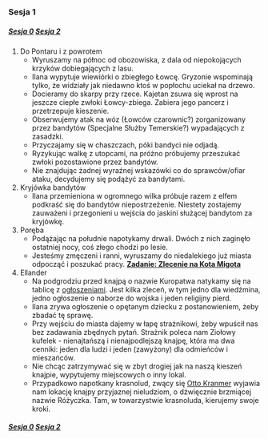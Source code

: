 ### Sesja 1
##### [Sesja 0](#sesja-000) [Sesja 2](#sesja-002)
1. Do Pontaru i z powrotem
    - Wyruszamy na północ od obozowiska, z dala od niepokojących krzyków dobiegających z lasu.
    - Ilana wypytuje wiewiórki o zbiegłego Łowcę. Gryzonie wspominają tylko, że widziały jak niedawno ktoś w popłochu uciekał na drzewo.
    - Docieramy do skarpy przy rzece. Kajetan zsuwa się wprost na jeszcze ciepłe zwłoki Łowcy-zbiega. Zabiera jego pancerz i przetrzepuje kieszenie.
    - Obserwujemy atak na wóz (Łowców czarownic?) zorganizowany przez bandytów (Specjalne Służby Temerskie?) wypadających z zasadzki.
    - Przyczajamy się w chaszczach, póki bandyci nie odjadą.
    - Ryzykując walkę z utopcami, na próżno próbujemy przeszukać zwłoki pozostawione przez bandytów.
    - Nie znajdując żadnej wyraźnej wskazówki co do sprawców/ofiar ataku, decydujemy się podążyć za bandytami.
2. Kryjówka bandytów
    - Ilana przemieniona w ogromnego wilka próbuje razem z elfem podkraść się do bandytów niepostrzeżenie. Niestety zostajemy zauważeni i przegonieni u wejścia do jaskini służącej bandytom za kryjówkę.
3. Poręba
    - Podążając na południe napotykamy drwali. Dwóch z nich zaginęło ostatniej nocy, coś złego chodzi po lesie.
    - Jesteśmy zmęczeni i ranni, wyruszamy do niedalekiego już miasta odpocząć i poszukać pracy. **[Zadanie: Zlecenie na Kota Migota](#z_q1)**
4. Ellander
    - Na podgrodziu przed knajpą o nazwie Kuropatwa natykamy się na tablicę z [ogłoszeniami](#o_ellander). Jest kilka zleceń, w tym jedno dla wiedźmina, jedno ogłoszenie o naborze do wojska i jeden religijny pierd. 
    - Ilana zrywa ogłoszenie o opętanym dziecku z postanowieniem, żeby zbadać tę sprawę.
    - Przy wejściu do miasta dajemy w łapę strażnikowi, żeby wpuścił nas bez zadawania zbędnych pytań. Strażnik poleca nam Ziołowy kufelek - nienajtańszą i nienajpodlejszą knajpę, która ma dwa cenniki: jeden dla ludzi i jeden (zawyżony) dla odmieńców i mieszańców.
    - Nie chcąc zatrzymywać się w zbyt drogiej jak na naszą kieszeń knajpie, wypytujemy miejscowych o inny lokal.
    - Przypadkowo napotkany krasnolud, zwący się [Otto Kranmer](Otto) wyjawia nam lokację knajpy przyjaznej nieludziom, o dźwięcznie brzmiącej nazwie Różyczka. Tam, w towarzystwie krasnoluda, kierujemy swoje kroki.
##### [Sesja 0](#sesja-000) [Sesja 2](#sesja-002)